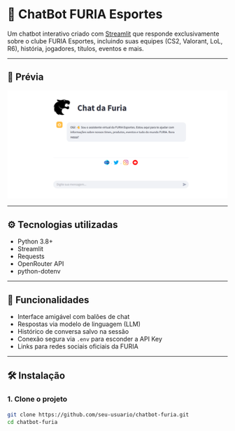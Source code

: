 # 🐗 ChatBot FURIA Esportes

Um chatbot interativo criado com [Streamlit](https://streamlit.io) que responde exclusivamente sobre o clube FURIA Esportes, incluindo suas equipes (CS2, Valorant, LoL, R6), história, jogadores, títulos, eventos e mais.

---

## 📸 Prévia

![FURIA Logo](./previa.png)

---

## ⚙️ Tecnologias utilizadas

- Python 3.8+
- Streamlit
- Requests
- OpenRouter API
- python-dotenv

---

## 🚀 Funcionalidades

- Interface amigável com balões de chat
- Respostas via modelo de linguagem (LLM)
- Histórico de conversa salvo na sessão
- Conexão segura via `.env` para esconder a API Key
- Links para redes sociais oficiais da FURIA

---

## 🛠️ Instalação

### 1. Clone o projeto

```bash
git clone https://github.com/seu-usuario/chatbot-furia.git
cd chatbot-furia
